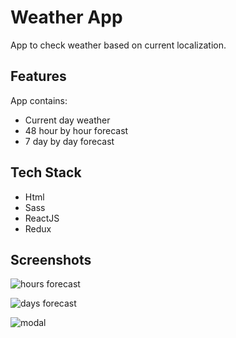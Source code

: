 # Weather App

App to check weather based on current localization.

## Features 

App contains:
- Current day weather
- 48 hour by hour forecast
- 7 day by day forecast

## Tech Stack

- Html
- Sass
- ReactJS
- Redux

## Screenshots

![hours forecast](https://user-images.githubusercontent.com/74624831/173191198-f3d03440-980a-44f2-9f94-12e2b6c8a05c.png)

![days forecast](https://user-images.githubusercontent.com/74624831/173191232-af5eccdc-358b-4a9b-956e-154be5c5afe9.png)

![modal](https://user-images.githubusercontent.com/74624831/173191252-8a957e05-0cbb-4602-9b11-24998c1e36e4.png)
